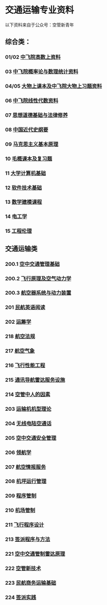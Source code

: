 # 交通运输专业资料

以下资料来自于公众号：空管新青年

## 综合类：

### 01/02 [中飞院高数上资料](01/01.md)

### 03 [中飞院概率论与数理统计资料](03/03.md)

### 04/05 [大物上课本及中飞院大物上习题资料](04/04.md)

### 06 [中飞院线性代数资料](06/06.md)

### 07 [思想道德基础与法律修养](07/07.md)

### 08 [中国近代史纲要](08/08.md)

### 09 [马克思主义基本原理](09/09.md)

### 10 [毛概课本及复习题](10/10.md)

### 11 [大学计算机基础](11/11.md)

### 12 [软件技术基础](12/12.md)

### 13 [数学建模课程](13/13.md)

### 14 [电工学](14/14.md)

### 15 [工程伦理](15/15.md)

## 交通运输类

### 200.1 [空中交通管理基础](200.1/200.1.md)

### 200.2 [飞行原理及空气动力学](200.2/200.2.md)

### 200.3 [航空器系统与动力装置](200.3/200.3.md)

### 201 [民航英语阅读](201/201.md)

### 202 [运筹学](202/202.md)

### 218 [航空法规](218/218.md)

### 217 [航空气象](217/217.md)

### 216 [飞行性能工程](216/216.md)

### 215 [通讯导航雷达服务设施](215/215.md)

### 214 [空管中人的因素](214/214.md)

### 203 [运输机机型理论](203/203.md)

### 204 [无线电陆空通话](204/204.md)

### 205 [空中交通安全管理](205/205.md)

### 206 [领航学](206/206.md)

### 207 [航空情报服务](207/207.md)

### 208 [机坪运行管理](208/208.md)

### 209 [程序管制](209/209.md)

### 210 [机场管制](210/210.md)

### 211 [飞行程序设计](211/211.md)

### 213 [签派程序与方法](213/213.md)

### 221 [空中交通管制雷达原理](221.md)

### 222 [空管新技术](222.md)

### 223 [民航商务运输基础](223.md)

### 224 [签派实践](224.md)

